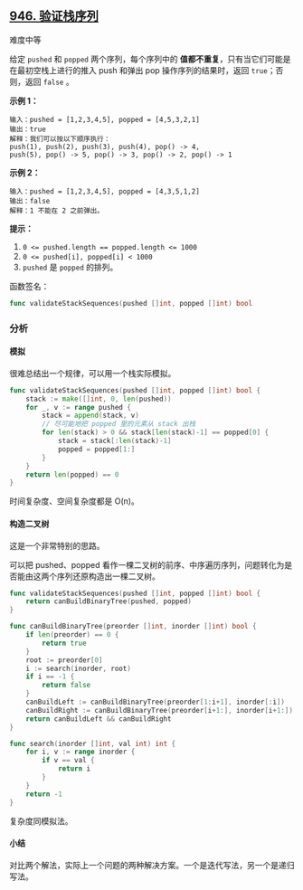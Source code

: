## [946. 验证栈序列](https://leetcode-cn.com/problems/validate-stack-sequences/)

难度中等

给定 `pushed` 和 `popped` 两个序列，每个序列中的 **值都不重复**，只有当它们可能是在最初空栈上进行的推入 push 和弹出 pop 操作序列的结果时，返回 `true`；否则，返回 `false` 。

 

**示例 1：**

```
输入：pushed = [1,2,3,4,5], popped = [4,5,3,2,1]
输出：true
解释：我们可以按以下顺序执行：
push(1), push(2), push(3), push(4), pop() -> 4,
push(5), pop() -> 5, pop() -> 3, pop() -> 2, pop() -> 1
```

**示例 2：**

```
输入：pushed = [1,2,3,4,5], popped = [4,3,5,1,2]
输出：false
解释：1 不能在 2 之前弹出。
```

 

**提示：**

1. `0 <= pushed.length == popped.length <= 1000`
2. `0 <= pushed[i], popped[i] < 1000`
3. `pushed` 是 `popped` 的排列。

函数签名：

```go
func validateStackSequences(pushed []int, popped []int) bool
```

### 分析

#### 模拟

很难总结出一个规律，可以用一个栈实际模拟。

```go
func validateStackSequences(pushed []int, popped []int) bool {
	stack := make([]int, 0, len(pushed))
	for _, v := range pushed {
		stack = append(stack, v)
		// 尽可能地把 popped 里的元素从 stack 出栈
		for len(stack) > 0 && stack[len(stack)-1] == popped[0] {
			stack = stack[:len(stack)-1]
			popped = popped[1:]
		}
	}
	return len(popped) == 0
}
```

时间复杂度、空间复杂度都是 O(n)。

#### 构造二叉树

这是一个非常特别的思路。

可以把 pushed、popped 看作一棵二叉树的前序、中序遍历序列，问题转化为是否能由这两个序列还原构造出一棵二叉树。

```go
func validateStackSequences(pushed []int, popped []int) bool {
	return canBuildBinaryTree(pushed, popped)
}

func canBuildBinaryTree(preorder []int, inorder []int) bool {
	if len(preorder) == 0 {
		return true
	}
	root := preorder[0]
	i := search(inorder, root)
	if i == -1 {
		return false
	}
	canBuildLeft := canBuildBinaryTree(preorder[1:i+1], inorder[:i])
	canBuildRight := canBuildBinaryTree(preorder[i+1:], inorder[i+1:])
	return canBuildLeft && canBuildRight
}

func search(inorder []int, val int) int {
	for i, v := range inorder {
		if v == val {
			return i
		}
	}
	return -1
}
```

复杂度同模拟法。

#### 小结

对比两个解法，实际上一个问题的两种解决方案。一个是迭代写法，另一个是递归写法。